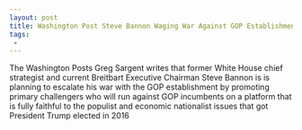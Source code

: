 ```yaml
---
layout: post
title: Washington Post Steve Bannon Waging War Against GOP Establishment with Economic Nationalist Primary Challengers
tags:
 -
---
```

The Washington Posts Greg Sargent writes that former White House chief strategist and current Breitbart Executive Chairman Steve Bannon is is planning to escalate his war with the GOP establishment by promoting primary challengers who will run against GOP incumbents on a platform that is fully faithful to the populist and economic nationalist issues that got President Trump elected in 2016
